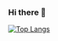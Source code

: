 ### Hi there 👋
[![Top Langs](https://github-readme-stats.vercel.app/api/top-langs/?username=tuomasjar&hide=java,html,css&theme=dark)](https://github.com/anuraghazra/github-readme-stats)
<!--
**tuomasjar/tuomasjar** is a ✨ _special_ ✨ repository because its `README.md` (this file) appears on your GitHub profile.

Here are some ideas to get you started:

- 🔭 I’m currently working on ...
- 🌱 I’m currently learning ...
- 👯 I’m looking to collaborate on ...
- 🤔 I’m looking for help with ...
- 💬 Ask me about ...
- 📫 How to reach me: ...
- 😄 Pronouns: ...
- ⚡ Fun fact: ...
-->

